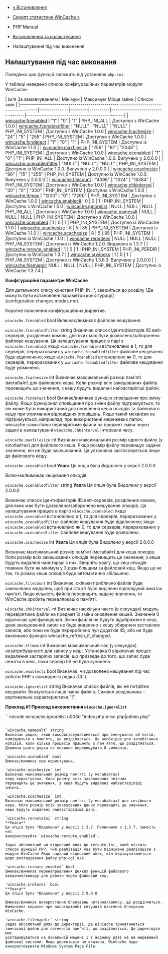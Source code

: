 - [« Встановлення](wincache.installation.md)
- [Скрипт статистики WinCache »](wincache.stats.md)

- [PHP Manual](index.md)
- [Встановлення та налаштування](wincache.setup.md)
- Налаштування під час виконання

## Налаштування під час виконання

Поведінка цих функцій залежить від установок `php.ini`.

У таблиці наведено список конфігураційних параметрів модуля
WinCache:

| Ім'я За замовчуванням | Мінімум | Максимум Місце зміни | Список змін |
|------------------------------------------------- -------------------------------------|------------ --|---------|----------|-------------------------- --------|----------------------------------------- -------|
| [wincache.fcenabled](wincache.configuration.md#ini.wincache.fcenabled) | "1" | "0" | "1" | PHP_INI_ALL | Доступно з WinCache 1.0.0
| [wincache.fcenabledfilter](wincache.configuration.md#ini.wincache.fcenabledfilter) | "NULL" | "NULL" | "NULL" | PHP_INI_SYSTEM | Доступно з WinCache 1.0.0
| [wincache.fcachesize](wincache.configuration.md#ini.wincache.fcachesize) | "24" | "5" | "255" | PHP_INI_SYSTEM | Доступно з WinCache 1.0.0
| [wincache.fcndetect](wincache.configuration.md#ini.wincache.fcndetect) | "1" | "0" | "1" | PHP_INI_SYSTEM | Доступно із WinCache 1.1.0 |
| [wincache.maxfilesize](wincache.configuration.md#ini.wincache.maxfilesize) | "256" | "10" | "2048" | PHP_INI_SYSTEM | Доступно з WinCache 1.0.0
| [wincache.ocenabled](wincache.configuration.md#ini.wincache.ocenabled) | "1" | "0" | "1" | PHP_INI_ALL | Доступно із WinCache 1.0.0. Вилучено у 2.0.0.0 |
| [wincache.ocenabledfilter](wincache.configuration.md#ini.wincache.ocenabledfilter) | "NULL" | "NULL" | "NULL" | PHP_INI_SYSTEM | Доступно із WinCache 1.0.0. Вилучено у 2.0.0.0 |
| [wincache.ocachesize](wincache.configuration.md#ini.wincache.ocachesize) | "96" | "15" | "255" | PHP_INI_SYSTEM | Доступно із WinCache 1.0.0. Вилучено у 2.0.0.0 |
| [wincache.filecount](wincache.configuration.md#ini.wincache.filecount) | "4096" | "1024" | "16384" | PHP_INI_SYSTEM | Доступно з WinCache 1.0.0
| [wincache.chkinterval](wincache.configuration.md#ini.wincache.chkinterval) | "30" | "0" | "300" | PHP_INI_SYSTEM | Доступно з WinCache 1.0.0
| [wincache.ttlmax](wincache.configuration.md#ini.wincache.ttlmax) | "1200" | "0" | "7200" | PHP_INI_SYSTEM | Доступно з WinCache 1.0.0
| [wincache.enablecli](wincache.configuration.md#ini.wincache.enablecli) | 0 | 0 | 1 | PHP_INI_SYSTEM | Доступно з WinCache 1.0.0
| [wincache.ignorelist](wincache.configuration.md#ini.wincache.ignorelist) | NULL | NULL | NULL | PHP_INI_ALL | Доступно з WinCache 1.0.0
| [wincache.namesalt](wincache.configuration.md#ini.wincache.namesalt) | NULL | NULL | NULL | PHP_INI_SYSTEM | Доступно з WinCache 1.0.0
| [wincache.ucenabled](wincache.configuration.md#ini.wincache.ucenabled) | 1 | 0 | 1 | PHP_INI_SYSTEM | Доступно із WinCache 1.1.0 |
| [wincache.ucachesize](wincache.configuration.md#ini.wincache.ucachesize) | 8 | 5 | 85 | PHP_INI_SYSTEM | Доступно із WinCache 1.1.0 |
| [wincache.scachesize](wincache.configuration.md#ini.wincache.scachesize) | 8 | 5 | 85 | PHP_INI_SYSTEM | Доступно із WinCache 1.1.0 |
| [wincache.rerouteini](wincache.configuration.md#ini.wincache.rerouteini) | NULL | NULL | NULL | PHP_INI_SYSTEM | Доступно із WinCache 1.2.0. Видалено в 1.3.7 |
| [wincache.reroute_enabled](wincache.configuration.md#ini.wincache.reroute_enabled) | 1 | 0 | 1 | PHP_INI_SYSTEM \| PHP_INI_PERDIR | Доступно із WinCache 1.3.7 |
| [wincache.srwlocks](wincache.configuration.md#ini.wincache.srwlocks) | 1 | 0 | 1 | PHP_INI_SYSTEM | Доступно із WinCache 1.3.6.3. Вилучено у 2.0.0.0 |
| [wincache.filemapdir](wincache.configuration.md#ini.wincache.filemapdir) NULL | NULL | NULL | PHP_INI_SYSTEM | Доступно із WinCache 1.3.7.4 |

**Конфігураційні параметри WinCache**

Для детального опису констант PHP_INI\_\*, зверніться до розділу [Де
можуть бути встановлені параметри
конфігурації] (configuration.changes.modes.md).

Коротке пояснення конфігураційних директив.

`wincache.fcenabled` bool
Включає/вимикає файлове кешування.

`wincache.fcenabledfilter` string
Визначає список ідентифікаторів IIS веб-серверів, розділених комою,
для яких має бути дозволено/заборонено файлове кешування. Ця
налаштування працює в парі з `wincache.fcenabled`: якщо
`wincache.fcenabled` встановлено в 1, то для серверів, перерахованих у
`wincache.fcenabledfilter` файлове кешування буде відключено; якщо
`wincache.fcenabled` встановлено як 0, то для серверів, перерахованих у
`wincache.fcenabledfilter` файлове кешування буде увімкнено.

`wincache.fcachesize` int
Визначає максимальний розмір пам'яті (мегабайт) для файлового кеша.
Коли розмір всіх закешованих файлів перевищить це значення, з кешу
будуть видалені найзастаріліші файли.

`wincache.fcndetect` bool
Вмикає/вимикає функцію сповіщення про зміну файлу. Якщо
функціонал оповіщення про зміни файлу підтримується, то він може
бути використаний для оновлення кеша опкодів та файлового кешу при
отримання відповідних оповіщень. Якщо такий механізм не
підтримується, наприклад, при використанні мережевих папок, wincache
самостійно перевірятиме файли на предмет зміни через задані
в налаштуванні `wincache.chkinterval` інтервали часу.

`wincache.maxfilesize` int
Визначає максимальний розмір одного файлу (у кілобайтах) для файлового
кеша. Якщо розмір файлу перевищує задане значення, він не буде
закешований. Ця установка застосовується лише до файлового кешу.

`wincache.ocenabled` bool
**Увага**
Ця опція була *Видалена* у версії 2.0.0.0

Включає/вимикає кешування опкодів

`wincache.ocenabledfilter` string
**Увага**
Ця опція була *Видалена* у версії 2.0.0.0

Визначає список ідентифікаторів IIS веб-серверів, розділених комою,
для яких має бути дозволено/заборонено кешування опкодів. Ця
налаштування працює в парі з `wincache.ocenabled`: якщо
`wincache.ocenabled` встановлено в 1, то для серверів, перерахованих у
`wincache.ocenabledfilter` файлове кешування буде відключено; якщо
`wincache.ocenabled` встановлено як 0, то для серверів, перерахованих у
`wincache.ocenabledfilter` файлове кешування буде дозволено.

`wincache.ocachesize` int
**Увага**
Ця опція була *Видалена* у версії 2.0.0.0

Визначає максимальний розмір пам'яті (мегабайт) для кеша опкодів.
Коли розмір всіх закешованих опкодів перевищить це значення, з кеша
будуть видалені найстаріші з них. Зверніть увагу, що кеш
опкодів повинен бути як мінімум у 3 рази більшим за файловий кеш. Якщо це
не так, то розмір кеша опкодів буде автоматично збільшено.

`wincache.filecount` int
Визначає, скільки приблизно файлів буде закешовано модулем, щоб
при старті було виділено відповідний шматок пам'яті. Якщо кількість
файлів перевищить задане значення, то WinCache зробить переаллокацію
пам'яті.

`wincache.chkinterval` int
Визначає наскільки часто (в секундах) модуль перевірятиме файли на
предмет їх зміни оновлення кешей. Значення 0 відключає цей
функціонал. Зміни файлів не будуть відображені в кеші, доки
закешований запис не буде видалено з кешу збирачем застарілих
записів, або поки не буде перероблено пул додатків IIS, або не
буде викликано функцію wincache_refresh_if_changed.

`wincache.ttlmax` int
Визначає максимальний час (у секундах) незатребуваності для запису
у кеші. Установка 0 відключає процес видалення застарілих записів, що
призведе до того, що запис буде лежати в кеші, поки сервер IIS не буде
зупинено.

`wincache.enablecli` bool
Визначає, чи дозволено кешування під час роботи PHP з командного рядка
(CLI).

`wincache.ignorelist` string
Визначає список файлів, які не потрібно кешувати. Вказуються
лише імена файлів. Символ роздільника - вертикальна характеристика "\|".

**Приклад #1 Приклад використання `wincache.ignorelist`**

`` inicode
wincache.ignorelist u003d "index.php|misc.php|admin.php"
````

`wincache.namesalt` string
Визначає рядок, який використовуватиметься при іменуванні об'єктів,
поміщаються в пам'ять, що розділяється. Це необхідно для запобігання
колізій, коли кілька процесів працюють з пам'яттю, що розділяється.
Довжина цього рядка не повинна перевищувати 8 символів.

`wincache.ucenabled` bool
Вмикає/вимикає кеш користувача.

`wincache.ucachesize` int
Визначає максимальний розмір пам'яті (у мегабайтах)
кешу користувача. Коли розмір всіх закешованих змінних
перевищить це значення, з кеша будуть видалені найзастаріліші
змінні.

`wincache.scachesize` int
Визначає максимальний розмір пам'яті (у мегабайтах) для сесійного
кеша. Коли розмір всіх закешованих даних перевищить це значення,
кеша будуть видалені найзастаріліші дані.

`wincache.rerouteini` string
**Увага**
Ця опція була *Видалена* у версії 1.3.7. Починаючи з 1.3.7. замість неї
використовуйте `wincache.reroute_enabled`.

Задає абсолютний чи відносний шлях до reroute.ini, який містить
список функцій PHP, чия реалізація має бути підмінена реалізацією з
модуля WinCache Якщо заданий відносний шлях, він вирішуватиметься
щодо розташування файлу php-cgi.exe.

`wincache.reroute_enabled` bool
Вмикає/вимикає перенаправлення деяких функцій файлового
введення/виводу для роботи через файловий кеш.

`wincache.srwlocks` bool
**Увага**
Ця опція була *Видалена* у версії 2.0.0.0

Вмикає/вимикає використання блокувань читання/запису, що розділяються.
Вимкнення корисне при налагодженні ситуацій взаємних блокувань WinCache.

`wincache.filemapdir` string
Задає абсолютний шлях до директорії, де WinCache триматиметься
тимчасові файли для сегментів пам'яті, що розділяється. Ця директорія має
розташовуватися на локальній машині і в жодному разі не на мережевий
файлової системи. Якщо директорія не вказана, WinCache буде
використовувати Windows System Page File.
